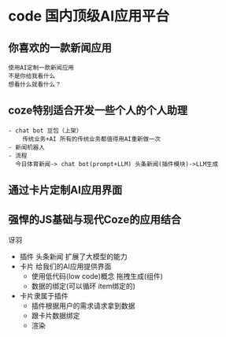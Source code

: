 # code 国内顶级AI应用平台

## 你喜欢的一款新闻应用
    使用AI定制一款新闻应用
    不是你给我看什么
    想看什么就看什么？

## coze特别适合开发一些个人的个人助理
    - chat bot 豆包（上架）
        传统业务+AI 所有的传统业务都值得用AI重新做一次
    - 新闻机器人
    - 流程
      今日体育新闻-> chat bot(prompt+LLM) 头条新闻(插件模块)->LLM生成


## 通过卡片定制AI应用界面

## 强悍的JS基础与现代Coze的应用结合
讶羽
- 插件 头条新闻 扩展了大模型的能力
- 卡片 给我们的AI应用提供界面
  - 使用低代码(low code)概念 拖拽生成(组件)
  - 数据的绑定(可以循环 item绑定的)
- 卡片隶属于插件 
  - 插件根据用户的需求请求拿到数据
  - 跟卡片数据绑定
  - 渲染
  